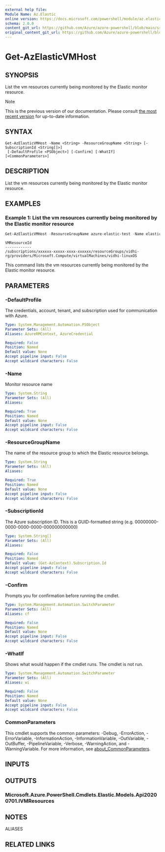 ```yaml
---
external help file: 
Module Name: Az.Elastic
online version: https://docs.microsoft.com/powershell/module/az.elastic/get-azelasticvmhost
schema: 2.0.0
content_git_url: https://github.com/Azure/azure-powershell/blob/main/src/Elastic/help/Get-AzElasticVMHost.md
original_content_git_url: https://github.com/Azure/azure-powershell/blob/main/src/Elastic/help/Get-AzElasticVMHost.md
---
```


# Get-AzElasticVMHost

## SYNOPSIS
List the vm resources currently being monitored by the Elastic monitor resource.

> [!NOTE]
>This is the previous version of our documentation. Please consult [the most recent version](/powershell/module/az.elastic/get-azelasticvmhost) for up-to-date information.

## SYNTAX

```
Get-AzElasticVMHost -Name <String> -ResourceGroupName <String> [-SubscriptionId <String[]>]
 [-DefaultProfile <PSObject>] [-Confirm] [-WhatIf] [<CommonParameters>]
```

## DESCRIPTION
List the vm resources currently being monitored by the Elastic monitor resource.

## EXAMPLES

### Example 1: List the vm resources currently being monitored by the Elastic monitor resource
```powershell
Get-AzElasticVMHost -ResourceGroupName azure-elastic-test -Name elastic-pwsh02
```

```output
VMResourceId
------------
/subscriptions/xxxxxx-xxxxx-xxxx-xxxxxx/resourceGroups/vidhi-rg/providers/Microsoft.Compute/virtualMachines/vidhi-linuxOS
```

This command lists the vm resources currently being monitored by the Elastic monitor resource.

## PARAMETERS

### -DefaultProfile
The credentials, account, tenant, and subscription used for communication with Azure.

```yaml
Type: System.Management.Automation.PSObject
Parameter Sets: (All)
Aliases: AzureRMContext, AzureCredential

Required: False
Position: Named
Default value: None
Accept pipeline input: False
Accept wildcard characters: False
```

### -Name
Monitor resource name

```yaml
Type: System.String
Parameter Sets: (All)
Aliases:

Required: True
Position: Named
Default value: None
Accept pipeline input: False
Accept wildcard characters: False
```

### -ResourceGroupName
The name of the resource group to which the Elastic resource belongs.

```yaml
Type: System.String
Parameter Sets: (All)
Aliases:

Required: True
Position: Named
Default value: None
Accept pipeline input: False
Accept wildcard characters: False
```

### -SubscriptionId
The Azure subscription ID.
This is a GUID-formatted string (e.g.
00000000-0000-0000-0000-000000000000)

```yaml
Type: System.String[]
Parameter Sets: (All)
Aliases:

Required: False
Position: Named
Default value: (Get-AzContext).Subscription.Id
Accept pipeline input: False
Accept wildcard characters: False
```

### -Confirm
Prompts you for confirmation before running the cmdlet.

```yaml
Type: System.Management.Automation.SwitchParameter
Parameter Sets: (All)
Aliases: cf

Required: False
Position: Named
Default value: None
Accept pipeline input: False
Accept wildcard characters: False
```

### -WhatIf
Shows what would happen if the cmdlet runs.
The cmdlet is not run.

```yaml
Type: System.Management.Automation.SwitchParameter
Parameter Sets: (All)
Aliases: wi

Required: False
Position: Named
Default value: None
Accept pipeline input: False
Accept wildcard characters: False
```

### CommonParameters
This cmdlet supports the common parameters: -Debug, -ErrorAction, -ErrorVariable, -InformationAction, -InformationVariable, -OutVariable, -OutBuffer, -PipelineVariable, -Verbose, -WarningAction, and -WarningVariable. For more information, see [about_CommonParameters](http://go.microsoft.com/fwlink/?LinkID=113216).

## INPUTS

## OUTPUTS

### Microsoft.Azure.PowerShell.Cmdlets.Elastic.Models.Api20200701.IVMResources

## NOTES

ALIASES

## RELATED LINKS

